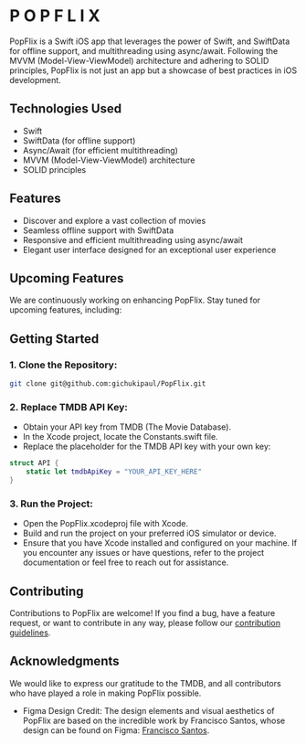 #  P O P F L I X
PopFlix is a Swift iOS app that leverages the power of Swift, and SwiftData for offline support, and multithreading using async/await. Following the MVVM (Model-View-ViewModel) architecture and adhering to SOLID principles, PopFlix is not just an app but a showcase of best practices in iOS development.

## Technologies Used
- Swift
- SwiftData (for offline support)
- Async/Await (for efficient multithreading)
- MVVM (Model-View-ViewModel) architecture
- SOLID principles
  
## Features
- Discover and explore a vast collection of movies
- Seamless offline support with SwiftData
- Responsive and efficient multithreading using async/await
- Elegant user interface designed for an exceptional user experience
## Upcoming Features
We are continuously working on enhancing PopFlix. Stay tuned for upcoming features, including:
## Getting Started
### 1. Clone the Repository:
``` bash
git clone git@github.com:gichukipaul/PopFlix.git
```
### 2. Replace TMDB API Key:
- Obtain your API key from TMDB (The Movie Database).
- In the Xcode project, locate the Constants.swift file.
- Replace the placeholder for the TMDB API key with your own key:

```Swift
struct API {
    static let tmdbApiKey = "YOUR_API_KEY_HERE"
}
```

### 3. Run the Project:
- Open the PopFlix.xcodeproj file with Xcode.
- Build and run the project on your preferred iOS simulator or device.
- Ensure that you have Xcode installed and configured on your machine. If you encounter any issues or have questions, refer to the project documentation or feel free to reach out for assistance.
## Contributing
Contributions to PopFlix are welcome! If you find a bug, have a feature request, or want to contribute in any way, please follow our [contribution guidelines](CONTRIBUTING.md).
## Acknowledgments
We would like to express our gratitude to the TMDB, and all contributors who have played a role in making PopFlix possible.
- Figma Design Credit: The design elements and visual aesthetics of PopFlix are based on the incredible work by Francisco Santos, whose design can be found on Figma: [Francisco Santos](https://www.figma.com/community/file/1124835379376527920).

